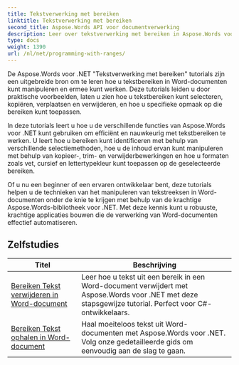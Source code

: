 ```yaml
---
title: Tekstverwerking met bereiken
linktitle: Tekstverwerking met bereiken
second_title: Aspose.Words API voor documentverwerking
description: Leer over tekstverwerking met bereiken in Aspose.Words voor .NET. Leer hoe u specifieke tekstbereiken in Word-documenten kunt manipuleren en formatteren met behulp van stapsgewijze tutorials en voorbeeldcodes.
type: docs
weight: 1390
url: /nl/net/programming-with-ranges/
---
```

De Aspose.Words voor .NET "Tekstverwerking met bereiken" tutorials zijn een uitgebreide bron om te leren hoe u tekstbereiken in Word-documenten kunt manipuleren en ermee kunt werken. Deze tutorials leiden u door praktische voorbeelden, laten u zien hoe u tekstbereiken kunt selecteren, kopiëren, verplaatsen en verwijderen, en hoe u specifieke opmaak op die bereiken kunt toepassen.

In deze tutorials leert u hoe u de verschillende functies van Aspose.Words voor .NET kunt gebruiken om efficiënt en nauwkeurig met tekstbereiken te werken. U leert hoe u bereiken kunt identificeren met behulp van verschillende selectiemethoden, hoe u de inhoud ervan kunt manipuleren met behulp van kopieer-, trim- en verwijderbewerkingen en hoe u formaten zoals vet, cursief en lettertypekleur kunt toepassen op de geselecteerde bereiken.

Of u nu een beginner of een ervaren ontwikkelaar bent, deze tutorials helpen u de technieken van het manipuleren van tekstreeksen in Word-documenten onder de knie te krijgen met behulp van de krachtige Aspose.Words-bibliotheek voor .NET. Met deze kennis kunt u robuuste, krachtige applicaties bouwen die de verwerking van Word-documenten effectief automatiseren.

 ## Zelfstudies
| Titel | Beschrijving |
| --- | --- |
| [Bereiken Tekst verwijderen in Word-document](./ranges-delete-text/) | Leer hoe u tekst uit een bereik in een Word-document verwijdert met Aspose.Words voor .NET met deze stapsgewijze tutorial. Perfect voor C#-ontwikkelaars. |
| [Bereiken Tekst ophalen in Word-document](./ranges-get-text/) | Haal moeiteloos tekst uit Word-documenten met Aspose.Words voor .NET. Volg onze gedetailleerde gids om eenvoudig aan de slag te gaan. |